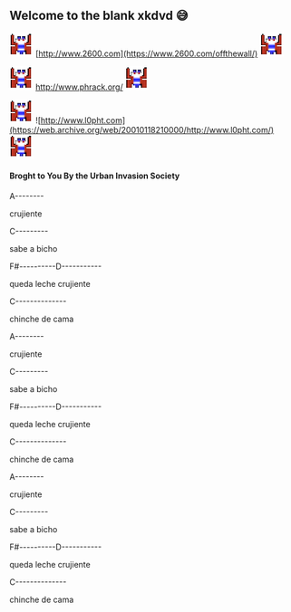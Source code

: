 ## Welcome to the blank xkdvd 😅
![](100168196.png)
[http://www.2600.com](https://www.2600.com/offthewall/)
![](100168196.png)

![](100168196.png)
http://www.phrack.org/
![](100168196.png)

![](100168196.png)
![http://www.l0pht.com](https://web.archive.org/web/20010118210000/http://www.l0pht.com/)
![](100168196.png)

#### Broght to You By the Urban Invasion Society 
A--------

crujiente

C---------   

sabe a bicho

F#----------D-----------

queda leche crujiente

C--------------

chinche de cama


A--------

crujiente

C---------   

sabe a bicho

F#----------D-----------

queda leche crujiente

C--------------

chinche de cama

A--------

crujiente

C---------   

sabe a bicho

F#----------D-----------

queda leche crujiente

C--------------

chinche de cama

